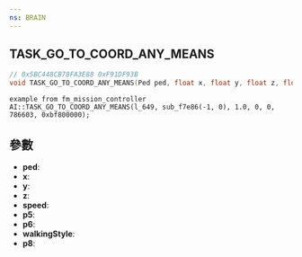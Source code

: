 ```yaml
---
ns: BRAIN
---
```

## TASK_GO_TO_COORD_ANY_MEANS

```c
// 0x5BC448CB78FA3E88 0xF91DF93B
void TASK_GO_TO_COORD_ANY_MEANS(Ped ped, float x, float y, float z, float speed, Any p5, BOOL p6, int walkingStyle, float p8);
```

```
example from fm_mission_controller  
AI::TASK_GO_TO_COORD_ANY_MEANS(l_649, sub_f7e86(-1, 0), 1.0, 0, 0, 786603, 0xbf800000);  
```

## 參數
* **ped**: 
* **x**: 
* **y**: 
* **z**: 
* **speed**: 
* **p5**: 
* **p6**: 
* **walkingStyle**: 
* **p8**: 

